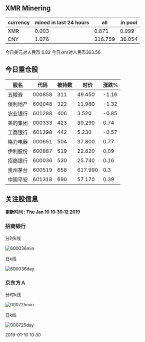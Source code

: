## XMR Minering

|currency|mined in last 24 hours|all|in pool|
|---|---|---|---|
|XMR|0.003|0.871|0.099|
|CNY|1.076|316.759|36.054|

今日美元对人民币 6.82	今日xmr对人民币363.56


## 今日重仓股 

|股名|代码|被持数|时价|涨跌%|
|---|---|---|---|---|
|五粮液|000858|311|49.450|-1.16|
|保利地产|600048|322|11.980|-1.32|
|农业银行|601288|406|3.520|-0.85|
|美的集团|000333|423|39.290|0.74|
|工商银行|601398|442|5.230|-0.57|
|格力电器|000651|504|37.800|0.77|
|伊利股份|600887|519|22.820|0.09|
|招商银行|600036|530|25.740|0.16|
|贵州茅台|600519|658|617.990|0.3|
|中国平安|601318|690|57.170|0.39|

## 关注股信息
**更新时间 : Thu Jan 10 10:30:12 2019**
### 招商银行 
分时k线

![600036min](http://image.sinajs.cn/newchart/min/n/sh600036.gif)

日k线

![600036day](http://image.sinajs.cn/newchart/daily/n/sh600036.gif)

### 京东方Ａ 
分时k线

![000725min](http://image.sinajs.cn/newchart/min/n/sz000725.gif)

日k线

![000725day](http://image.sinajs.cn/newchart/daily/n/sz000725.gif)

2019-01-10 10:30